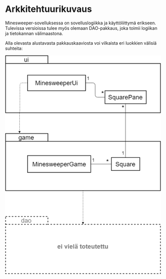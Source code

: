 # Arkkitehtuurikuvaus

Minesweeper-sovelluksessa on sovelluslogiikka ja käyttöliittymä erikseen. Tulevissa versioissa tulee myös olemaan DAO-pakkaus, joka toimii logiikan ja tietokannan välimaastona.

Alla olevasta alustavasta pakkauskaaviosta voi vilkaista eri luokkien välisiä suhteita:

<img src="https://github.com/stentho/otm-harjoitustyo/blob/master/Minesweeper/dokumentaatio/kuvat/pakkauskaavio.png">
